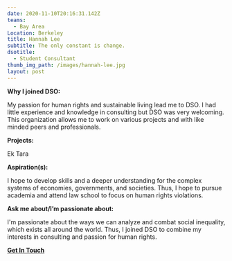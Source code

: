 ```yaml
---
date: 2020-11-10T20:16:31.142Z
teams:
  - Bay Area
Location: Berkeley
title: Hannah Lee
subtitle: The only constant is change.
dsotitle:
  - Student Consultant
thumb_img_path: /images/hannah-lee.jpg
layout: post
---
```

**Why I joined DSO:** <!--StartFragment-->

My passion for human rights and sustainable living lead me to DSO. I had little experience and knowledge in consulting but DSO was very welcoming. This organization allows me to work on various projects and with like minded peers and professionals.<!--EndFragment-->

**Projects:**<!--StartFragment-->

Ek Tara

<!--EndFragment-->

**Aspiration(s):** <!--StartFragment-->

I hope to develop skills and a deeper understanding for the complex systems of economies, governments, and societies. Thus, I hope to pursue academia and attend law school to focus on human rights violations.

<!--EndFragment-->

**Ask me about/I’m passionate about:** <!--StartFragment-->

I'm passionate about the ways we can analyze and combat social inequality, which exists all around the world. Thus, I joined DSO to combine my interests in consulting and passion for human rights.

<!--EndFragment-->

**[Get In Touch](mailto:hannahlee@dsoglobal.org)**